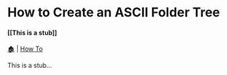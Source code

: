 # How to Create an ASCII Folder Tree

####  [[This is a stub]]

[🏚️](../README.md) | [How To](/how-to/index.md)

This is a stub...
